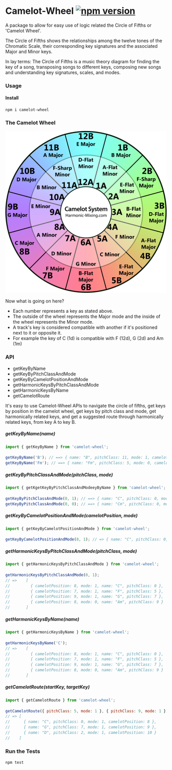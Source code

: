 # Camelot-Wheel [![npm version](https://badge.fury.io/js/camelot-wheel.svg)](https://badge.fury.io/js/camelot-wheel)

A package to allow for easy use of logic related the Circle of Fifths or 'Camelot Wheel'.

The Circle of Fifths shows the relationships among the twelve tones of the Chromatic Scale, their corresponding key signatures and the associated Major and Minor keys.

In lay terms: The Circle of Fifths is a music theory diagram for finding the key of a song, transposing songs to different keys, composing new songs and understanding key signatures, scales, and modes.

### Usage

#### Install

`npm i camelot-wheel`

### The Camelot Wheel

![camelot-wheel](./assets/camelotwheel.png)

Now what is going on here?

- Each number represents a key as stated above.
- The outside of the wheel represents the Major mode and the inside of the wheel represents the Minor mode.
- A track's key is considered compatible with another if it's positioned next to it or opposite it.
- For example the key of C (1d) is compatible with F (12d), G (2d) and Am (1m)

### API

- getKeyByName
- getKeyByPitchClassAndMode
- getKeyByCamelotPositionAndMode
- getHarmonicKeysByPitchClassAndMode
- getHarmonicKeysByName
- getCamelotRoute

It's easy to use Camelot-Wheel APIs to navigate the circle of fifths, get keys by position in the camelot wheel, get keys by pitch class and mode, get harmonically related keys, and get a suggested route through harmonically related keys, from key A to key B.

##### getKeyByName(name)

```javascript
import { getKeyByName } from 'camelot-wheel';

getKeyByName('B'); // ==> { name: "B", pitchClass: 11, mode: 1, camelotPosition: 1 }
getKeyByName('Fm'); // ==> { name: "Fm", pitchClass: 5, mode: 0, camelotPosition: 4 }
```

##### getKeyByPitchClassAndMode(pitchClass, mode)

```javascript
import { getKgetKeyByPitchClassAndModeeyByName } from 'camelot-wheel';

getKeyByPitchClassAndMode(0, 1); // ==> { name: "C", pitchClass: 0, mode: 1, camelotPosition: 8 }
getKeyByPitchClassAndMode(0, 0); // ==> { name: "Cm", pitchClass: 0, mode: 0, camelotPosition: 5 }
```

##### getKeyByCamelotPositionAndMode(camelotPosition, mode)

```javascript
import { getKeyByCamelotPositionAndMode } from 'camelot-wheel';

getKeyByCamelotPositionAndMode(8, 1); // => { name: "C", pitchClass: 0, mode: 1, camelotPosition: 8 }
```

##### getHarmonicKeysByPitchClassAndMode(pitchClass, mode)

```javascript
import { getHarmonicKeysByPitchClassAndMode } from 'camelot-wheel';

getHarmonicKeysByPitchClassAndMode(0, 1);
// =>    [
//         { camelotPosition: 8, mode: 1, name: "C", pitchClass: 0 },
//         { camelotPosition: 7, mode: 1, name: "F", pitchClass: 5 },
//         { camelotPosition: 9, mode: 1, name: "G", pitchClass: 7 },
//         { camelotPosition: 8, mode: 0, name: "Am", pitchClass: 9 }
//       ]
```

##### getHarmonicKeysByName(name)

```javascript
import { getHarmonicKeysByName } from 'camelot-wheel';

getHarmonicKeysByName('C');
// =>    [
//         { camelotPosition: 8, mode: 1, name: "C", pitchClass: 0 },
//         { camelotPosition: 7, mode: 1, name: "F", pitchClass: 5 },
//         { camelotPosition: 9, mode: 1, name: "G", pitchClass: 7 },
//         { camelotPosition: 8, mode: 0, name: "Am", pitchClass: 9 }
//       ]
```

##### getCamelotRoute(startKey, targetKey)

```javascript
import { getCamelotRoute } from 'camelot-wheel';

getCamelotRoute({ pitchClass: 5, mode: 1 }, { pitchClass: 9, mode: 1 });
// => [
//      { name: "C", pitchClass: 0, mode: 1, camelotPosition: 8 },
//      { name: "G", pitchClass: 7, mode: 1, camelotPosition: 9 },
//      { name: "D", pitchClass: 2, mode: 1, camelotPosition: 10 }
//    ]
```

### Run the Tests

```
npm test
```
